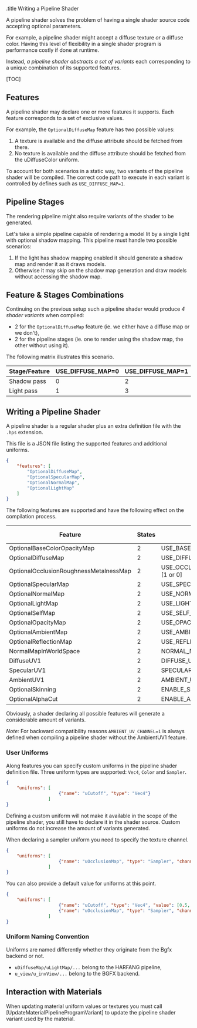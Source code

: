 .title Writing a Pipeline Shader

A pipeline shader solves the problem of having a single shader source code accepting optional parameters.

For example, a pipeline shader might accept a diffuse texture *or* a diffuse color. Having this level of flexibility in a single shader program is performance costly if done at runtime.

Instead, _a pipeline shader abstracts a set of variants_ each corresponding to a unique combination of its supported features.

[TOC]

## Features

A pipeline shader may declare one or more features it supports. Each feature corresponds to a set of exclusive values.

For example, the `OptionalDiffuseMap` feature has two possible values:

1. A texture is available and the diffuse attribute should be fetched from there.
2. No texture is available and the diffuse attribute should be fetched from the uDiffuseColor uniform.

To account for both scenarios in a static way, two variants of the pipeline shader will be compiled. The correct code path to execute in each variant is controlled by defines such as `USE_DIFFUSE_MAP=1`.

## Pipeline Stages

The rendering pipeline might also require variants of the shader to be generated.

Let's take a simple pipeline capable of rendering a model lit by a single light with optional shadow mapping. This pipeline must handle two possible scenarios:

1. If the light has shadow mapping enabled it should generate a shadow map and render it as it draws models.
2. Otherwise it may skip on the shadow map generation and draw models without accessing the shadow map.

## Feature & Stages Combinations

Continuing on the previous setup such a pipeline shader would produce *4 shader variants* when compiled:

- 2 for the `OptionalDiffuseMap` feature (ie. we either have a diffuse map or we don't),
- 2 for the pipeline stages (ie. one to render using the shadow map, the other without using it).

The following matrix illustrates this scenario.

Stage/Feature | USE_DIFFUSE_MAP=0 | USE_DIFFUSE_MAP=1
------------- | ----------------- | -----------------
Shadow pass   | 0                 | 2
Light pass    | 1                 | 3

## Writing a Pipeline Shader

A pipeline shader is a regular shader plus an extra definition file with the `.hps` extension.

This file is a JSON file listing the supported features and additional uniforms.

```json
{
	"features": [
		"OptionalDiffuseMap",
		"OptionalSpecularMap",
		"OptionalNormalMap",
		"OptionalLightMap"
	]
}
```

The following features are supported and have the following effect on the compilation process.

Feature | States | Preprocessor Directive | Uniform | Recommended channel
------- | ----------- | ---------------------- | ------- |--------------
OptionalBaseColorOpacityMap | 2 | USE_BASE_COLOR_OPACITY_MAP=[1 or 0] | uBaseOpacityMap | 0
OptionalDiffuseMap | 2 | USE_DIFFUSE_MAP=[1 or 0] | uDiffuseMap | 0
OptionalOcclusionRoughnessMetalnessMap  | 2 | USE_OCCLUSION_ROUGHNESS_METALNESS_MAP=[1 or 0] | uOcclusionRoughnessMetalnessMap| 1
OptionalSpecularMap | 2 | USE_SPECULAR_MAP=[1 or 0] | uSpecularMap | 1
OptionalNormalMap | 2 | USE_NORMAL_MAP=[1 or 0] | uNormalMap | 2
OptionalLightMap | 2 | USE_LIGHT_MAP=[1 or 0] | uLightMap | 3
OptionalSelfMap | 2 | USE_SELF_MAP=[1 or 0] | uSelfMap | 4
OptionalOpacityMap | 2 | USE_OPACITY_MAP=[1 or 0] | uOpacityMap | 5
OptionalAmbientMap | 2 | USE_AMBIENT_MAP=[1 or 0] | uAmbientMap | 6
OptionalReflectionMap | 2 | USE_REFLECTION_MAP=[1 or 0] | uReflectionMap | 7
NormalMapInWorldSpace | 2 | NORMAL_MAP_IN_WORLD_SPACE=[1 or 0] | - | -
DiffuseUV1 | 2 | DIFFUSE_UV_CHANNEL=[1 or 0] | - | -
SpecularUV1 | 2 | SPECULAR_UV_CHANNEL=[1 or 0] | - | -
AmbientUV1 | 2 | AMBIENT_UV_CHANNEL=[1 or 0] | - | -
OptionalSkinning | 2 | ENABLE_SKINNING=[1 or 0] | - | -
OptionalAlphaCut | 2 | ENABLE_ALPHA_CUT=[1 or 0] | - | -

Obviously, a shader declaring all possible features will generate a considerable amount of variants.

*Note:* For backward compatibility reasons `AMBIENT_UV_CHANNEL=1` is always defined when compiling a pipeline shader without the AmbientUV1 feature.

### User Uniforms

Along features you can specify custom uniforms in the pipeline shader definition file. Three uniform types are supported: `Vec4`, `Color` and `Sampler`.

```json
{
	"uniforms": [
					{"name": "uCutoff", "type": "Vec4"}
				]
}
```

Defining a custom uniform will not make it available in the scope of the pipeline shader, you still have to declare it in the shader source. Custom uniforms do not increase the amount of variants generated.

When declaring a sampler uniform you need to specify the texture channel.

```json
{
	"uniforms": [
					{"name": "uOcclusionMap", "type": "Sampler", "channel": 10}
				]
}
```

You can also provide a default value for uniforms at this point.

```json
{
	"uniforms": [
					{"name": "uCutoff", "type": "Vec4", "value": [0.5, 0.5, 0.9, 1.0]},
					{"name": "uOcclusionMap", "type": "Sampler", "channel": 10, "value": "texture.jpg"}
				]
}
```

### Uniform Naming Convention

Uniforms are named differently whether they originate from the Bgfx backend or not.

- `uDiffuseMap/uLightMap/...` belong to the HARFANG pipeline,
- `u_view/u_invView/...` belong to the BGFX backend.

## Interaction with Materials

When updating material uniform values or textures you must call [UpdateMaterialPipelineProgramVariant] to update the pipeline shader variant used by the material.
